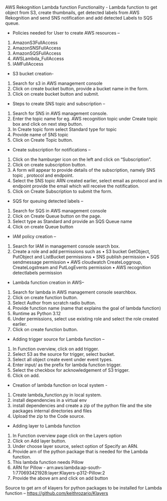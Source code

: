 AWS Rekognition Lambda function
Functionality - Lambda function to get object from S3, create thumbnails, get detected labels from AWS Rekognition and send SNS notification and add detected Labels to SQS queue.

-	Policies needed for User to create AWS resources – 
1.	AmazonS3FullAccess
2.	AmazonSNSFullAccess
3.	AmazonSQSFullAccess
4.	AWSLambda_FullAccess
5.	IAMFullAccess

-	S3 bucket creation-
1.	Search for s3 in AWS management console
2.	Click on create bucket button, provide a bucket name in the form.
3.	Click on create bucket button and submit.

-	Steps to create SNS topic and subscription –
1.	Search for SNS in AWS management console.
2.	Enter the topic name for eg. AWS recognition topic under Create topic box and click on next step button.
3.	In Create topic form select Standard type for topic
4.	Provide name of SNS topic
5.	Click on Create Topic button.

-	Create subscription for notifications –
1.	Click on the hamburger icon on the left and click on “Subscription”.
2.	Click on create subscription button.
3.	A form will appear to provide details of the subscription, namely SNS topic , protocol and endpoint.
4.	Select the SNS topic ARN created earlier, select email as protocol and in endpoint provide the email which will receive the  notification.
5.	Click on Create Subscription to submit the form.

-	SQS for queuing detected labels – 
1.	Search for SQS in AWS management console
2.	Click on Create Queue button on the page.
3.	Select type as Standard and provide an SQS Queue name
4.	Click on create Queue button

-	IAM policy creation – 
1.	Search for IAM in management console search box.
2.	Create a role and add permissions such as 
•	S3 bucket GetObject, PutObject and ListBucket permissions
•	SNS publish permission
•	SQS sendmessage permission
•	AWS cloudwatch CreateLoggroup, CreateLogstream and PutLogEvents permission
•	AWS recognition detectlabels permission

-	Lambda function creation in AWS– 
1.	Search for lambda in AWS management console searchbox.
2.	Click on create function button.
3.	Select Author from scratch radio button.
4.	Provide function name (name that explains the goal of lambda function)
5.	Runtime as Python 3.12
6.	Under permissions, select use existing role and select the role created earlier.
7.	Click on create function button.

-	Adding trigger source for Lambda function –
1.	In Function overview, click on add trigger.
2.	Select S3 as the source for trigger, select bucket.
3.	Select all object create event under event types.
4.	Enter input/ as the prefix for lambda function trigger.
5.	Select the checkbox for acknowledgement of S3 trigger.
6.	Click on add.

-	Creation of lambda function  on local system -
1.	Create lambda_function.py in local system.
2.	install dependencies in a virtual env
3.	install dependencies and create a zip of the python file and the site packages internal directories and files
4.	Upload the zip to the Code source.
 
-	Adding layer to Lambda function
1.	In Function overview page click on the Layers option
2.	Click on Add layer button.
3.	Under choose layer source, select option of Specify an ARN.
4.	Provide arn of the python package that is needed for the Lambda function.
5.	This lambda function needs Pillow
6.	ARN for Pillow - arn:aws:lambda:ap-south-1:770693421928:layer:Klayers-p312-Pillow:2
7.	Provide the above arn and click on add button

Source to get arn of klayers for python packages to be installed for Lambda function –
https://github.com/keithrozario/Klayers



